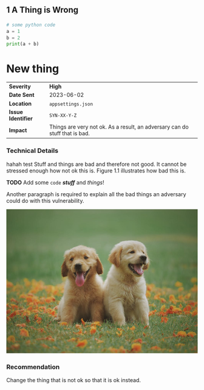 ## 1 A Thing is Wrong

```python
# some python code
a = 1
b = 2
print(a + b)
```

# New thing

| | |
| ----------------- | ------- |
| **Severity**          | **High** |
| **Date Sent**         | 2023-06-02 |
| **Location**          | `appsettings.json` |
| **Issue Identifier**  | `SYN-XX-Y-Z` |
| **Impact**            | Things are very not ok. As a result, an adversary can do stuff that is bad. |

### Technical Details

hahah test Stuff and things are bad and therefore not good. It cannot be stressed enough how not ok this is. Figure 1.1 illustrates how bad this is.

**TODO** Add some `code` ***stuff*** and *things*!

Another paragraph is required to explain all the bad things an adversary could do with this vulnerability.

![puppy](puppy.jpeg)

### Recommendation

Change the thing that is not ok so that it is ok instead.
